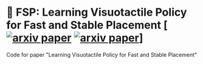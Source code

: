 # 🌟 FSP: Learning Visuotactile Policy for Fast and Stable Placement [[![arxiv paper](https://img.shields.io/badge/Project-Page-green)]([https://zoushilong1024.github.io/CycleDiff.github.io/](https://fsp-policy.github.io/))	[![arxiv paper](https://img.shields.io/badge/arXiv-Paper-red)](https://arxiv.org/)]
Code for paper "Learning Visuotactile Policy for Fast and Stable Placement"
